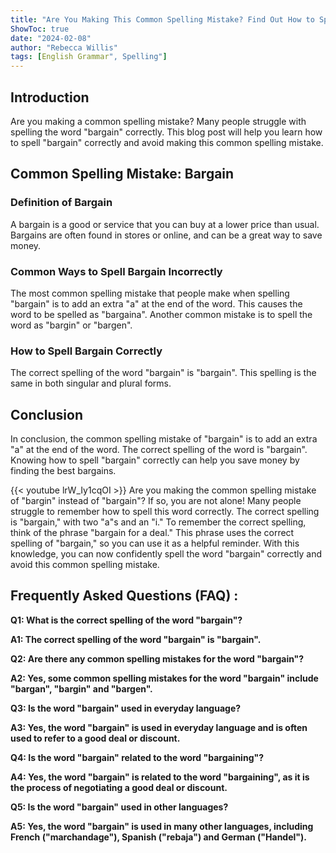 ```yaml
---
title: "Are You Making This Common Spelling Mistake? Find Out How to Spell 'Bargain' Now!"
ShowToc: true 
date: "2024-02-08"
author: "Rebecca Willis" 
tags: [English Grammar", Spelling"]
---
```

## Introduction 
Are you making a common spelling mistake? Many people struggle with spelling the word "bargain" correctly. This blog post will help you learn how to spell "bargain" correctly and avoid making this common spelling mistake. 

## Common Spelling Mistake: Bargain

### Definition of Bargain
A bargain is a good or service that you can buy at a lower price than usual. Bargains are often found in stores or online, and can be a great way to save money.

### Common Ways to Spell Bargain Incorrectly
The most common spelling mistake that people make when spelling "bargain" is to add an extra "a" at the end of the word. This causes the word to be spelled as "bargaina". Another common mistake is to spell the word as "bargin" or "bargen".

### How to Spell Bargain Correctly
The correct spelling of the word "bargain" is "bargain". This spelling is the same in both singular and plural forms.

## Conclusion
In conclusion, the common spelling mistake of "bargain" is to add an extra "a" at the end of the word. The correct spelling of the word is "bargain". Knowing how to spell "bargain" correctly can help you save money by finding the best bargains.

{{< youtube lrW_Iy1cqOI >}} 
Are you making the common spelling mistake of "bargin" instead of "bargain"? If so, you are not alone! Many people struggle to remember how to spell this word correctly. The correct spelling is "bargain," with two "a"s and an "i." To remember the correct spelling, think of the phrase "bargain for a deal." This phrase uses the correct spelling of "bargain," so you can use it as a helpful reminder. With this knowledge, you can now confidently spell the word "bargain" correctly and avoid this common spelling mistake.

## Frequently Asked Questions (FAQ) :
**Q1: What is the correct spelling of the word "bargain"?**

**A1: The correct spelling of the word "bargain" is "bargain".**

**Q2: Are there any common spelling mistakes for the word "bargain"?**

**A2: Yes, some common spelling mistakes for the word "bargain" include "bargan", "bargin" and "bargen".**

**Q3: Is the word "bargain" used in everyday language?**

**A3: Yes, the word "bargain" is used in everyday language and is often used to refer to a good deal or discount.**

**Q4: Is the word "bargain" related to the word "bargaining"?**

**A4: Yes, the word "bargain" is related to the word "bargaining", as it is the process of negotiating a good deal or discount.**

**Q5: Is the word "bargain" used in other languages?**

**A5: Yes, the word "bargain" is used in many other languages, including French ("marchandage"), Spanish ("rebaja") and German ("Handel").**





